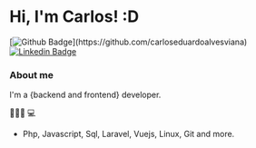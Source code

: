 # Hi, I'm Carlos! :D

[![Github Badge](https://img.shields.io/badge/-Github-000?style=flat-square&logo=Github&logoColor=white&link=[https://github.com/fagnerpsantos](https://github.com/carloseduardoalvesviana))](https://github.com/carloseduardoalvesviana)
[![Linkedin Badge](https://img.shields.io/badge/-LinkedIn-blue?style=flat-square&logo=Linkedin&logoColor=white&link=https://www.linkedin.com/in/carlos-eduardo-alves-viana/)](https://www.linkedin.com/in/carlos-eduardo-alves-viana/)

### About me
I'm a {backend and frontend} developer.

👨🏼‍🏫 💻
- Php, Javascript, Sql, Laravel, Vuejs, Linux, Git and more.
